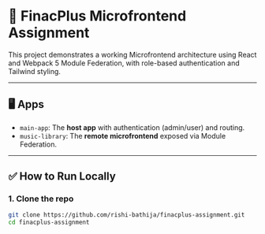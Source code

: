 # 🎵 FinacPlus Microfrontend Assignment

This project demonstrates a working Microfrontend architecture using React and Webpack 5 Module Federation, with role-based authentication and Tailwind styling.

---

## 🖥️ Apps

- `main-app`: The **host app** with authentication (admin/user) and routing.
- `music-library`: The **remote microfrontend** exposed via Module Federation.

---

## ✅ How to Run Locally

### 1. Clone the repo

```bash
git clone https://github.com/rishi-bathija/finacplus-assignment.git
cd finacplus-assignment
